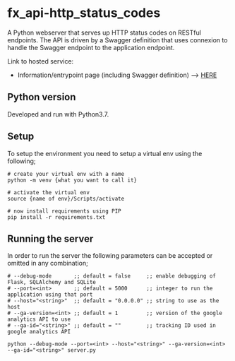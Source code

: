 # fx_api-http_status_codes   
A Python webserver that serves up HTTP status codes on RESTful endpoints. The API is driven by a Swagger definition that uses connexion to handle the Swagger endpoint to the application endpoint.

Link to hosted service:
- Information/entrypoint page (including Swagger definition) --> [HERE][1]

## Python version
Developed and run with Python3.7.

## Setup
To setup the environment you need to setup a virtual env using the following;

```
# create your virtual env with a name
python -m venv {what you want to call it}

# activate the virtual env
source {name of env}/Scripts/activate

# now install requirements using PIP
pip install -r requirements.txt
```

## Running the server
In order to run the server the following parameters can be accepted or omitted in any combination;
```
# --debug-mode       ;; default = false     ;; enable debugging of Flask, SQLAlchemy and SQLite
# --port=<int>       ;; default = 5000      ;; integer to run the application using that port
# --host="<string>"  ;; default = "0.0.0.0" ;; string to use as the host
# --ga-version=<int> ;; default = 1         ;; version of the google analytics API to use
# --ga-id="<string>" ;; default = ""        ;; tracking ID used in google analytics API

python --debug-mode --port=<int> --host="<string>" --ga-version=<int> --ga-id="<string>" server.py
```
 
[1]: https://http-status-api.luicrowie.me/info
